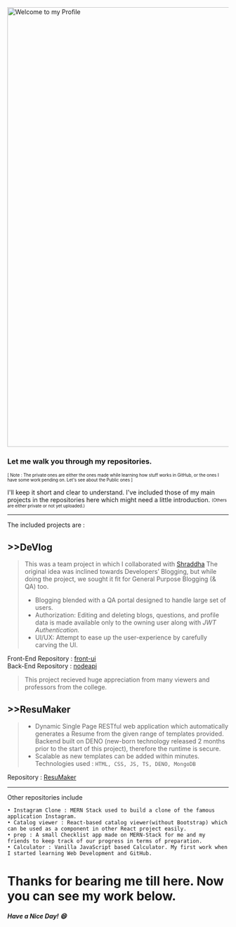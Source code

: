 <!--
**Shahid7k/Shahid7K** is a ✨ _special_ ✨ repository because its `README.md` (this file) appears on your GitHub profile.

Here are some ideas to get you started:

- 🔭 I’m currently working on ...
- 🌱 I’m currently learning ...
- 👯 I’m looking to collaborate on ...
- 🤔 I’m looking for help with ...
- 💬 Ask me about ...
- 📫 How to reach me: ...
- 😄 Pronouns: ...
- ⚡ Fun fact: ...
-->

<img src="https://github.com/Shahid7k/Shahid7K/blob/master/images/git1f.gif" alt="Welcome to my Profile" width="1000px" />

### Let me walk you through my repositories.
<sub><sup> [ Note : The private ones are either the ones made while learning how stuff works in GitHub, or the ones I have some work pending on.
Let's see about the Public ones ]</sup></sub>

I'll keep it short and clear to understand.
I've included those of my main projects in the repositories here which might need a little introduction. <sub><sup>(Others are either private or not yet uploaded.)</sup></sub>

---
The included projects are : 

## >>DeVlog
> This was a team project in which I collaborated with [Shraddha](https://github.com/shraddha099 "Shraddha-Collaborator-contributed some React-Context and Rich Text Editor related code ")
> The original idea was inclined towards Developers’ Blogging, but while doing the project, we sought it fit for General Purpose Blogging (& QA) too. 
> + Blogging blended with a QA portal designed to handle large set of users.
> + Authorization: Editing and deleting blogs, questions, and profile data is made available only to the owning user along with _JWT Authentication._
> + UI/UX: Attempt to ease up the user-experience by carefully carving the UI.

   Front-End Repository : [front-ui](https://github.com/Shahid7k/front-ui "Front End" )  
   Back-End Repository : [nodeapi](https://github.com/Shahid7k/nodeapi "Back End" )  

> This project recieved huge appreciation from  many viewers and professors from the college.

## >>ResuMaker
> - Dynamic Single Page RESTful web application which automatically generates a Resume from the given range of templates provided. Backend built on DENO (new-born technology
released 2 months prior to the start of this project), therefore the runtime is secure.
> - Scalable as new templates can be added within minutes.  
   Technologies used : `HTML, CSS, JS, TS, DENO, MongoDB`  

Repository : [ResuMaker](https://github.com/Shahid7k/ResuMaker "ResuMaker Repo with both F.E. & B.E.")
  

---
Other repositories include 
  ```
  • Instagram Clone : MERN Stack used to build a clone of the famous application Instagram. 
  • Catalog viewer : React-based catalog viewer(without Bootstrap) which can be used as a component in other React project easily. 
  • prep : A small Checklist app made on MERN-Stack for me and my friends to keep track of our progress in terms of preparation.
  • Calculator : Vanilla JavaScript based Calculator. My first work when I started learning Web Development and GitHub.  
  ```
  
# Thanks for bearing me till here. Now you can see my work below. 
##### Have a Nice Day! :smile:
